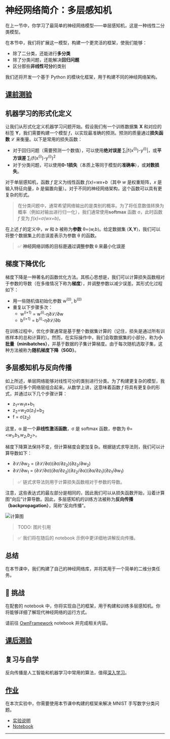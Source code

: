 <!--
CO_OP_TRANSLATOR_METADATA:
{
  "original_hash": "789d6c3fb6fc7948a470b33078a5983a",
  "translation_date": "2025-09-23T12:42:03+00:00",
  "source_file": "lessons/3-NeuralNetworks/04-OwnFramework/README.md",
  "language_code": "zh"
}
-->
# 神经网络简介：多层感知机

在上一节中，你学习了最简单的神经网络模型——单层感知机，这是一种线性二分类模型。

在本节中，我们将扩展这一模型，构建一个更灵活的框架，使我们能够：

* 除了二分类，还能进行**多分类**
* 除了分类问题，还能解决**回归问题**
* 区分那些**非线性可分**的类别

我们还将开发一个基于 Python 的模块化框架，用于构建不同的神经网络架构。

## [课前测验](https://ff-quizzes.netlify.app/en/ai/quiz/7)

## 机器学习的形式化定义

让我们从形式化定义机器学习问题开始。假设我们有一个训练数据集 **X** 和对应的标签 **Y**，我们需要构建一个模型 *f*，以实现最准确的预测。预测的质量通过**损失函数** &lagran; 来衡量。以下是常用的损失函数：

* 对于回归问题（需要预测一个数值），可以使用**绝对误差** &sum;<sub>i</sub>|f(x<sup>(i)</sup>)-y<sup>(i)</sup>|，或**平方误差** &sum;<sub>i</sub>(f(x<sup>(i)</sup>)-y<sup>(i)</sup>)<sup>2</sup>
* 对于分类问题，可以使用**0-1损失**（本质上等同于模型的**准确率**），或**对数损失**。

对于单层感知机，函数 *f* 定义为线性函数 *f(x)=wx+b*（其中 *w* 是权重矩阵，*x* 是输入特征向量，*b* 是偏置向量）。对于不同的神经网络架构，这个函数可以具有更复杂的形式。

> 在分类问题中，通常希望网络输出的是类别的概率。为了将任意数值转换为概率（例如对输出进行归一化），我们通常使用**softmax** 函数 &sigma;，此时函数 *f* 变为 *f(x)=&sigma;(wx+b)*。

在上述 *f* 的定义中，*w* 和 *b* 被称为**参数** &theta;=⟨*w,b*⟩。给定数据集 ⟨**X**,**Y**⟩，我们可以将整个数据集上的总误差表示为参数 &theta; 的函数。

> ✅ **神经网络训练的目标是通过调整参数 &theta; 来最小化误差**

## 梯度下降优化

梯度下降是一种著名的函数优化方法。其核心思想是，我们可以计算损失函数相对于参数的导数（在多维情况下称为**梯度**），并调整参数以减少误差。其形式化过程如下：

* 用一些随机值初始化参数 w<sup>(0)</sup>, b<sup>(0)</sup>
* 重复以下步骤多次：
    - w<sup>(i+1)</sup> = w<sup>(i)</sup>-&eta;&part;&lagran;/&part;w
    - b<sup>(i+1)</sup> = b<sup>(i)</sup>-&eta;&part;&lagran;/&part;b

在训练过程中，优化步骤通常是基于整个数据集计算的（记住，损失是通过所有训练样本的总和计算的）。然而，在实际操作中，我们会取数据集的小部分，称为**小批量（minibatches）**，并基于数据的子集计算梯度。由于每次随机选取子集，这种方法被称为**随机梯度下降（SGD）**。

## 多层感知机与反向传播

如上所述，单层网络能够对线性可分的类别进行分类。为了构建更复杂的模型，我们可以将多个网络层组合起来。从数学上讲，这意味着函数 *f* 将具有更复杂的形式，并通过以下几个步骤计算：
* z<sub>1</sub>=w<sub>1</sub>x+b<sub>1</sub>
* z<sub>2</sub>=w<sub>2</sub>&alpha;(z<sub>1</sub>)+b<sub>2</sub>
* f = &sigma;(z<sub>2</sub>)

这里，&alpha; 是一个**非线性激活函数**，&sigma; 是 softmax 函数，参数为 &theta;=<*w<sub>1</sub>,b<sub>1</sub>,w<sub>2</sub>,b<sub>2</sub>*>。

梯度下降算法保持不变，但计算梯度会更加复杂。根据链式求导法则，我们可以计算导数如下：

* &part;&lagran;/&part;w<sub>2</sub> = (&part;&lagran;/&part;&sigma;)(&part;&sigma;/&part;z<sub>2</sub>)(&part;z<sub>2</sub>/&part;w<sub>2</sub>)
* &part;&lagran;/&part;w<sub>1</sub> = (&part;&lagran;/&part;&sigma;)(&part;&sigma;/&part;z<sub>2</sub>)(&part;z<sub>2</sub>/&part;&alpha;)(&part;&alpha;/&part;z<sub>1</sub>)(&part;z<sub>1</sub>/&part;w<sub>1</sub>)

> ✅ 链式求导法则用于计算损失函数相对于参数的导数。

注意，这些表达式的最左部分是相同的，因此我们可以从损失函数开始，沿着计算图“向后”计算导数。因此，多层感知机的训练方法被称为**反向传播（backpropagation）**，简称“反向传播”。

<img alt="计算图" src="images/ComputeGraphGrad.png"/>

> TODO: 图片引用

> ✅ 我们将在随后的 notebook 示例中更详细地讲解反向传播。

## 总结

在本节课中，我们构建了自己的神经网络库，并将其用于一个简单的二维分类任务。

## 🚀 挑战

在配套的 notebook 中，你将实现自己的框架，用于构建和训练多层感知机。你将能够详细了解现代神经网络的运行方式。

请前往 [OwnFramework](OwnFramework.ipynb) notebook 并完成相关内容。

## [课后测验](https://ff-quizzes.netlify.app/en/ai/quiz/8)

## 复习与自学

反向传播是人工智能和机器学习中常用的算法，值得[深入学习](https://wikipedia.org/wiki/Backpropagation)。

## [作业](lab/README.md)

在本次实验中，你需要使用本节课中构建的框架来解决 MNIST 手写数字分类问题。

* [实验说明](lab/README.md)
* [Notebook](lab/MyFW_MNIST.ipynb)

---

